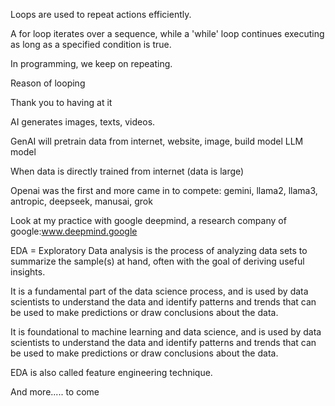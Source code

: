 Loops are used to repeat actions efficiently. 

A for loop iterates over a sequence, while a 'while' loop continues executing as long as a specified condition is true.

In programming, we keep on repeating. 

Reason of looping

Thank you to having at it

AI generates images, texts, videos.

GenAI will pretrain data from internet, website, image, build model LLM model 

When data is directly trained from internet (data is large)

Openai was the first and more came in to compete: gemini, llama2, llama3, antropic, deepseek, manusai, grok

Look at my practice with google deepmind, a research company of google:www.deepmind.google

EDA = Exploratory Data analysis is the process of analyzing data sets to summarize the sample(s) at hand, often with the goal of deriving useful insights. 

It is a fundamental part of the data science process, and is used by data scientists to understand the data and identify patterns and trends that can be used to make predictions or draw conclusions about the data.  

It is foundational to machine learning and data science, and is used by data scientists to understand the data and identify patterns and trends that can be used to make predictions or draw conclusions about the data.

EDA is also called feature engineering technique.

And more..... to come
